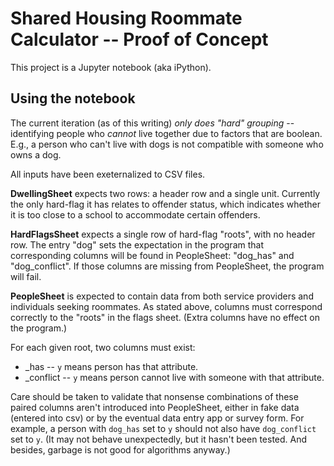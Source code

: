 # Shared Housing Roommate Calculator -- Proof of Concept

This project is a Jupyter notebook (aka iPython).

## Using the notebook

The current iteration (as of this writing) _only does "hard" grouping_ -- identifying people who _cannot_ live together due to factors that are boolean. E.g., a person who can't live with dogs is not compatible with someone who owns a dog.

All inputs have been exeternalized to CSV files.

**DwellingSheet** expects two rows: a header row and a single unit. Currently the only hard-flag it has relates to offender status, which indicates whether it is too close to a school to accommodate certain offenders.

**HardFlagsSheet** expects a single row of hard-flag "roots", with no header row. The entry "dog" sets the expectation in the program that corresponding columns will be found in PeopleSheet: "dog_has" and "dog_conflict". If those columns are missing from PeopleSheet, the program will fail.

**PeopleSheet** is expected to contain data from both service providers and individuals seeking roommates. As stated above, columns must correspond correctly to the "roots" in the flags sheet. (Extra columns have no effect on the program.)

For each given root, two columns must exist:
* *<root>*_has -- ```y``` means person has that attribute.
* *<root>*_conflict -- ```y``` means person cannot live with someone with that attribute.

Care should be taken to validate that nonsense combinations of these paired columns aren't introduced into PeopleSheet, either in fake data (entered into csv) or by the eventual data entry app or survey form. For example, a person with ```dog_has``` set to ```y``` should not also have ```dog_conflict``` set to ```y```. (It may not behave unexpectedly, but it hasn't been tested. And besides, garbage is not good for algorithms anyway.)


